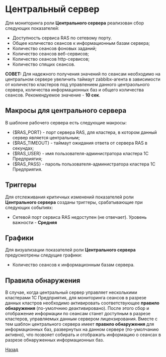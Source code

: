 # Центральный сервер

Для мониторинга роли **Центрального сервера** реализован сбор следующих показателей:
* Доступность сервиса RAS по сетевому порту.
* Общее количество сеансов к информационным базам сервера;
* Количество сеансов фоновых заданий;
* Количество сеансов веб-сервисов;
* Количество сеансов http-сервисов;
* Количество спящих сеансов.

**СОВЕТ:** Для надежного получения значений по сеансам необходимо на центральном сервере увеличить таймаут zabbibx-агента в зависимости от количество кластеров под управлением данного центраольного сервера, количества информационных баз и общего количества сеансов. Рекомендуемое значение - **10 сек**.

## Макросы для центрального сервера
В шаблоне рабочего сервера есть следующие макросы:
* {$RAS_PORT} - порт сервера RAS, для кластера, в котором данный сервер является центральным;
* {$RAS_TIMEOUT} - таймаут ожидания ответа от сервера RAS в секундах;
* {$RAS_USER} - имя пользователя-администратора кластера 1С Предприятия;
* {$RAS_PASS} - пароль пользователя-администратора кластера 1С Предприятия.

## Триггеры
Для отслеживания критичных изменений показателей роли **Центрального сервера** созданы триггеры, срабатывающие при следующих событиях:
* Сетевой порт сервиса RAS недоступен (не отвечает). Уровень важности - **Средняя**

## Графики
Для визуализации показателей роли **Центрального сервера** предусмотрены следущие графики:
* Количество сеансов к информационным базам сервера.

## Правила обнаружения
В случае, когда центральный сервер управляет несколькими кластерами 1С Предприятия, для мониторинга сеансов в разрезе данных кластров необходимо активировать соответствующее **правило обнаружения** (по-умолчнию деактивировано). После этого сбор и отображение информации по сеансам станет доступным в разрезе кластеров, управляемых данным сервером лицензирования.
Вместе с тем шаблон центрального сервера имеет **правило обнаружения** для информационных баз, развернутых на данном сервере (по-умолчанию активно), что позвояет собирать и отображать информацию о сеансах в разрезе обнаруженных информационных баз.

[Назад](../README.md)
